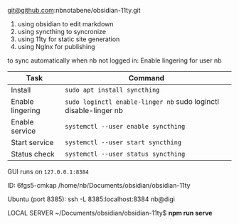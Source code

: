 git@github.com:nbnotabene/obsidian-11ty.git

1. using obsidian to edit markdown
2. using syncthing to syncronize
3. using 11ty for static site generation
4. using NgInx for publishing  

  
to sync automatically when nb not logged in: Enable lingering for user nb  

|Task|Command|
|---|---|
|Install|`sudo apt install syncthing`|
|Enable lingering|`sudo loginctl enable-linger nb` sudo loginctl disable-linger nb|
|Enable service|`systemctl --user enable syncthing`|
|Start service|`systemctl --user start syncthing`|
|Status check|`systemctl --user status syncthing`|


GUI runs on `127.0.0.1:8384`

ID: 6fgs5-cmkap
/home/nb/Documents/obsidian/obsidian-11ty

Ubuntu (port 8385):
ssh -L 8385:localhost:8384 nb@digi

LOCAL SERVER
~/Documents/obsidian/obsidian-11ty$ **npm run serve**
